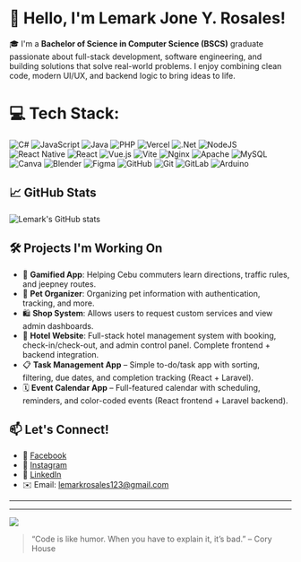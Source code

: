 # 👋 Hello, I'm Lemark Jone Y. Rosales!

🎓 I'm a **Bachelor of Science in Computer Science (BSCS)** graduate passionate about full-stack development, software engineering, and building solutions that solve real-world problems. I enjoy combining clean code, modern UI/UX, and backend logic to bring ideas to life.

# 💻 Tech Stack:
![C#](https://img.shields.io/badge/c%23-%23239120.svg?style=for-the-badge&logo=csharp&logoColor=white) ![JavaScript](https://img.shields.io/badge/javascript-%23323330.svg?style=for-the-badge&logo=javascript&logoColor=%23F7DF1E) ![Java](https://img.shields.io/badge/java-%23ED8B00.svg?style=for-the-badge&logo=openjdk&logoColor=white) ![PHP](https://img.shields.io/badge/php-%23777BB4.svg?style=for-the-badge&logo=php&logoColor=white) ![Vercel](https://img.shields.io/badge/vercel-%23000000.svg?style=for-the-badge&logo=vercel&logoColor=white) ![.Net](https://img.shields.io/badge/.NET-5C2D91?style=for-the-badge&logo=.net&logoColor=white) ![NodeJS](https://img.shields.io/badge/node.js-6DA55F?style=for-the-badge&logo=node.js&logoColor=white) ![React Native](https://img.shields.io/badge/react_native-%2320232a.svg?style=for-the-badge&logo=react&logoColor=%2361DAFB) ![React](https://img.shields.io/badge/react-%2320232a.svg?style=for-the-badge&logo=react&logoColor=%2361DAFB) ![Vue.js](https://img.shields.io/badge/vue.js-%2335495e.svg?style=for-the-badge&logo=vuedotjs&logoColor=%234FC08D) ![Vite](https://img.shields.io/badge/vite-%23646CFF.svg?style=for-the-badge&logo=vite&logoColor=white) ![Nginx](https://img.shields.io/badge/nginx-%23009639.svg?style=for-the-badge&logo=nginx&logoColor=white) ![Apache](https://img.shields.io/badge/apache-%23D42029.svg?style=for-the-badge&logo=apache&logoColor=white) ![MySQL](https://img.shields.io/badge/mysql-4479A1.svg?style=for-the-badge&logo=mysql&logoColor=white) ![Canva](https://img.shields.io/badge/Canva-%2300C4CC.svg?style=for-the-badge&logo=Canva&logoColor=white) ![Blender](https://img.shields.io/badge/blender-%23F5792A.svg?style=for-the-badge&logo=blender&logoColor=white) ![Figma](https://img.shields.io/badge/figma-%23F24E1E.svg?style=for-the-badge&logo=figma&logoColor=white) ![GitHub](https://img.shields.io/badge/github-%23121011.svg?style=for-the-badge&logo=github&logoColor=white) ![Git](https://img.shields.io/badge/git-%23F05033.svg?style=for-the-badge&logo=git&logoColor=white) ![GitLab](https://img.shields.io/badge/gitlab-%23181717.svg?style=for-the-badge&logo=gitlab&logoColor=white) ![Arduino](https://img.shields.io/badge/-Arduino-00979D?style=for-the-badge&logo=Arduino&logoColor=white)


## 📈 GitHub Stats
![Lemark's GitHub stats](https://github-readme-stats.vercel.app/api?username=lemarkrosales&show_icons=true&theme=radical)

## 🛠️ Projects I'm Working On
- 🚗 **Gamified App**: Helping Cebu commuters learn directions, traffic rules, and jeepney routes.
- 🐶 **Pet Organizer**: Organizing pet information with authentication, tracking, and more.
- 🛍️ **Shop System**: Allows users to request custom services and view admin dashboards.
- 🏨 **Hotel Website**: Full-stack hotel management system with booking, check-in/check-out, and admin control panel. Complete frontend + backend integration.
- 📋 **Task Management App** – Simple to-do/task app with sorting, filtering, due dates, and completion tracking (React + Laravel).
- 🗓️ **Event Calendar App** – Full-featured calendar with scheduling, reminders, and color-coded events (React frontend + Laravel backend).


## 📫 Let's Connect!
- 🔗 [Facebook](https://www.facebook.com/lemark.rosales.2025)
- 🔗 [Instagram](https://www.instagram.com/lemarkkkk_/)
- 💼 [LinkedIn](https://www.linkedin.com/in/lemark-rosales-919291300/)
- ✉️ Email: lemarkrosales123@gmail.com

---




---
[![](https://visitcount.itsvg.in/api?id=lemarkk&icon=0&color=0)](https://visitcount.itsvg.in)

<!-- Proudly created with GPRM ( https://gprm.itsvg.in ) -->

> “Code is like humor. When you have to explain it, it’s bad.” – Cory House
